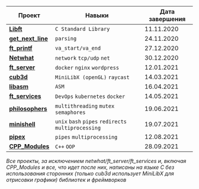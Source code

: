 |  Проект | Навыки | Дата завершения |
| ------ | ------ | ------ |
| [**Libft**](https://github.com/eeeyyeeezz/libft) | `C Standard Library` | 11.11.2020
| [**get_next_line**](https://github.com/eeeyyeeezz/get_next_line) | `parsing` | 24.11.2020
| [**ft_printf**](https://github.com/eeeyyeeezz/ft_printf) | `va_start/va_end` |  27.12.2020 
| [**Netwhat**](https://www.youtube.com/watch?v=dQw4w9WgXcQ)| `network` `tcp/udp` `net` | 30.12.2020 
| [**ft_server**](https://github.com/eeeyyeeezz/ft_server) | `docker` `nginx` `wordpress` | 12.01.2021
| [**cub3d**](https://github.com/eeeyyeeezz/cub3d) | `MiniLibX (openGL)` `raycast` | 14.03.2021
| [**libasm**](https://github.com/eeeyyeeezz/libasm) |  `ASM` | 16.04.2021
| [**ft_services**](https://github.com/eeeyyeeezz/ft_services) | `DevOps` `kubernetes` `docker` | 14.05.2021
| [**philosophers**](https://github.com/eeeyyeeezz/philosophers) | `multithreading` `mutex` `semaphores` | 19.06.2021
| [**minishell**](https://github.com/eeeyyeeezz/minishell_gmorra_sysilla) | `unix` `bash` `pipes` `redirects` `multiprocessing` | 19.07.2021
| [**pipex**](https://github.com/eeeyyeeezz/pipex) | `pipes` `multiprocessing` | 12.08.2021
| [**CPP_Modules**](https://github.com/eeeyyeeezz/CPP_Modules) |`C++` `OOP` | 28.09.2021

*Все проекты, за исключением netwhat/ft_server/ft_services и, включая CPP_Modules и все, что идет после них, написаны на языке С без использования сторонних (только cub3d использует MiniLibX для отрисовки графики) библиотек и фреймворков*
